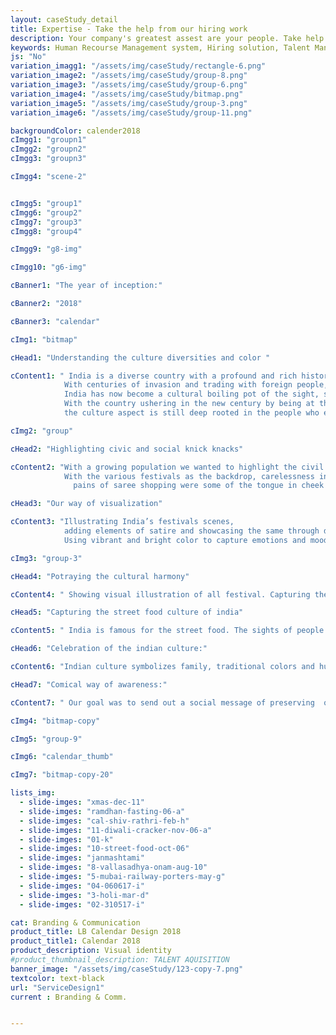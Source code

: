 ```yaml
---
layout: caseStudy_detail
title: Expertise - Take the help from our hiring work
description: Your company's greatest assest are your people. Take help our hiring experts to recruit the best desired talents.
keywords: Human Recourse Management system, Hiring solution, Talent Management Software, Application Tracking System, AI-Enabled, Recruitment Management software, recruitment system, Talent CRM, HR Software, Bangalore, India
js: "No"
variation_imagg1: "/assets/img/caseStudy/rectangle-6.png"
variation_image2: "/assets/img/caseStudy/group-8.png"
variation_image3: "/assets/img/caseStudy/group-6.png"
variation_image4: "/assets/img/caseStudy/bitmap.png"
variation_image5: "/assets/img/caseStudy/group-3.png"
variation_image6: "/assets/img/caseStudy/group-11.png"

backgroundColor: calender2018
cImgg1: "groupn1"
cImgg2: "groupn2"
cImgg3: "groupn3"

cImgg4: "scene-2"


cImgg5: "group1"
cImgg6: "group2"
cImgg7: "group3"
cImgg8: "group4"

cImgg9: "g8-img"

cImgg10: "g6-img"

cBanner1: "The year of inception:"

cBanner2: "2018"

cBanner3: "calendar"

cImg1: "bitmap"

cHead1: "Understanding the culture diversities and color "

cContent1: " India is a diverse country with a profound and rich history.
            With centuries of invasion and trading with foreign people,
            India has now become a cultural boiling pot of the sight, sound and people. 
            With the country ushering in the new century by being at the edge of business and technology,
            the culture aspect is still deep rooted in the people who embrace and celebrate festivals with vigor."

cImg2: "group"

cHead2: "Highlighting civic and social knick knacks"

cContent2: "With a growing population we wanted to highlight the civil issues afflicting the country. 
            With the various festivals as the backdrop, carelessness in public property, vandalism,
              pains of saree shopping were some of the tongue in cheek examples that we have tried to showcase with subtlety."

cHead3: "Our way of visualization"

cContent3: "Illustrating India’s festivals scenes,
            adding elements of satire and showcasing the same through digital paintings.
            Using vibrant and bright color to capture emotions and mood."

cImg3: "group-3"

cHead4: "Potraying the cultural harmony"

cContent4: " Showing visual illustration of all festival. Capturing the contrast of festivals from different culture and interplay of humor between characters."

cHead5: "Capturing the street food culture of india"

cContent5: " India is famous for the street food. The sights of people thronging to eat delicious food. Street food has always stood as a highlight in our country. It brings people from different backgrounds closer, no matter the culture or the religion."

cHead6: "Celebration of the indian culture:"

cContent6: "Indian culture symbolizes family, traditional colors and huge gatherings and mouthwatering food. It is also about people celebrating together, the aftermath of the festivals and what a common man goes through. We have showcased this in a fun humorous illustrations with vibrant color and comic scenes."

cHead7: "Comical way of awareness:"

cContent7: " Our goal was to send out a social message of preserving  our culture and creating awareness on civic responsibilities. What better way than to add a little humor to convey the message. The idea was to instill this idea of accountability for our surrounding and have a lasting impression on the audience."

cImg4: "bitmap-copy"

cImg5: "group-9"

cImg6: "calendar_thumb"

cImg7: "bitmap-copy-20"

lists_img:
  - slide-imges: "xmas-dec-11"
  - slide-imges: "ramdhan-fasting-06-a"
  - slide-imges: "cal-shiv-rathri-feb-h"
  - slide-imges: "11-diwali-cracker-nov-06-a"
  - slide-imges: "01-k"
  - slide-imges: "10-street-food-oct-06"
  - slide-imges: "janmashtami"
  - slide-imges: "8-vallasadhya-onam-aug-10"
  - slide-imges: "5-mubai-railway-porters-may-g"
  - slide-imges: "04-060617-i"
  - slide-imges: "3-holi-mar-d"
  - slide-imges: "02-310517-i"

cat: Branding & Communication
product_title: LB Calendar Design 2018
product_title1: Calendar 2018
product_description: Visual identity
#product_thumbnail_description: TALENT AQUISITION
banner_image: "/assets/img/caseStudy/123-copy-7.png"
textcolor: text-black
url: "ServiceDesign1"
current : Branding & Comm.


---
```

